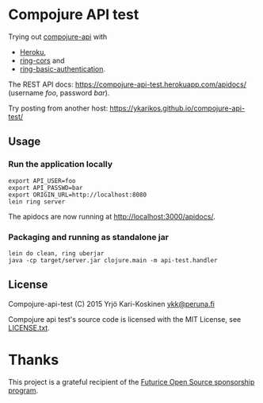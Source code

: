 # Compojure API test

Trying out [compojure-api](https://github.com/metosin/compojure-api) with
- [Heroku](https://www.heroku.com/),
- [ring-cors](https://github.com/r0man/ring-cors) and
- [ring-basic-authentication](https://github.com/remvee/ring-basic-authentication).

The REST API docs: https://compojure-api-test.herokuapp.com/apidocs/ (username *foo*, password *bar*).

Try posting from another host: https://ykarikos.github.io/compojure-api-test/

## Usage

### Run the application locally

```
export API_USER=foo
export API_PASSWD=bar
export ORIGIN_URL=http://localhost:8080
lein ring server
```

The apidocs are now running at [http://localhost:3000/apidocs/](http://localhost:3000/apidocs/).

### Packaging and running as standalone jar

```
lein do clean, ring uberjar
java -cp target/server.jar clojure.main -m api-test.handler
```

## License

Compojure-api-test (C) 2015 Yrjö Kari-Koskinen ykk@peruna.fi

Compojure api test's source code is licensed with the MIT License, see [LICENSE.txt](https://github.com/ykarikos/compojure-api-test/blob/master/LICENSE.txt).

# Thanks

This project is a grateful recipient of the [Futurice Open Source sponsorship program](http://futurice.com/blog/sponsoring-free-time-open-source-activities?utm_source=github&utm_medium=spice).
